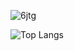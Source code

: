 ![6jtg](https://github.com/Bonekazz/Bonekazz/assets/103968474/a6c6f6c3-5b27-408f-b561-fd3fcce09859)


![Top Langs](https://github-readme-stats-git-masterrstaa-rickstaa.vercel.app/api/top-langs/?username=Bonekazz&hide=html,lua,batchfile,dockerfile,pep8,racket,css,makefile,javascript)
